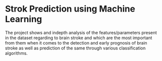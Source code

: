 # Strok Prediction using Machine Learning 
The project shows and indepth analysis of the features/parameters present in the dataset regarding to brain stroke and which are the most important from them
when it comes to the detection and early prognosis of brain stroke as well as prediction of the same through various classification algorithms.
